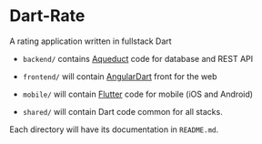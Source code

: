 # Dart-Rate

A rating application written in fullstack Dart

* `backend/` contains [Aqueduct](//aqueduct.io) code for database and REST API

* `frontend/` will contain [AngularDart](//webdev.dartlang.org/angular) front for the web

* `mobile/` will contain [Flutter](//flutter.io) code for mobile (iOS and Android)

* `shared/` will contain Dart code common for all stacks.

Each directory will have its documentation in `README.md`.